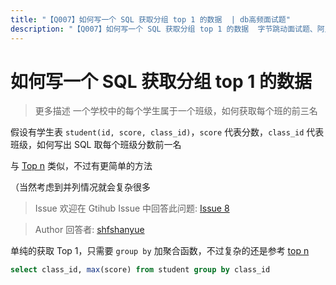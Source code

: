 ```yaml
---
title: "【Q007】如何写一个 SQL 获取分组 top 1 的数据  | db高频面试题"
description: "【Q007】如何写一个 SQL 获取分组 top 1 的数据  字节跳动面试题、阿里腾讯面试题、美团小米面试题。"
---
```


# 如何写一个 SQL 获取分组 top 1 的数据

> 更多描述
> 一个学校中的每个学生属于一个班级，如何获取每个班的前三名

假设有学生表 `student(id, score, class_id)`，`score` 代表分数，`class_id` 代表班级，如何写出 SQL 取每个班级分数前一名

与 [Top n](https://github.com/shfshanyue/Daily-Question/issues/7) 类似，不过有更简单的方法

（当然考虑到并列情况就会复杂很多

> Issue
> 欢迎在 Gtihub Issue 中回答此问题: [Issue 8](https://github.com/shfshanyue/Daily-Question/issues/8)

> Author
> 回答者: [shfshanyue](https://github.com/shfshanyue)

单纯的获取 Top 1，只需要 `group by` 加聚合函数，不过复杂的还是参考 [top n](https://github.com/shfshanyue/Daily-Question/issues/7)

```sql
select class_id, max(score) from student group by class_id
```
